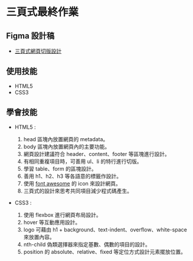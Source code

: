 # 三頁式最終作業

## Figma 設計稿
* [三頁式網頁切版設計](https://www.figma.com/design/77cPrSetrZuq1c6wrQ9e3q/HTML-%E8%AA%B2%E7%A8%8B---%E6%9C%80%E7%B5%82%E4%BD%9C%E6%A5%AD%EF%BC%88%E5%85%AC%E9%96%8B%E7%89%88%EF%BC%89?node-id=0-1&p=f)

## 使用技能
* HTML5
* CSS3

## 學會技能
* HTML5 :
  1. head 區塊內放置網頁的 metadata。
  2. body 區塊內放置網頁內的主要功能。
  3. 網頁設計建議符合 header、content、footer 等區塊進行設計。
  4. 有相同重複項目時，可善用 ul、li 的特行進行切版。
  5. 學習 table、form 的區塊設計。
  6. 善用 h1、h2、h3 等各語意的標籤作設計。
  7. 使用 [font awesome](https://fontawesome.com/) 的 icon 來設計網頁。
  8. 三頁式的設計來思考共同項目減少程式碼產生。
     
* CSS3 :
  1. 使用 flexbox 進行網頁布局設計。
  2. hover 等互動應用設計。
  3. logo 可藉由 h1 + background、text-indent、overflow、white-space 來放置內容。
  4. nth-child 偽類選擇器來指定基數、偶數的項目的設計。
  5. position 的 absolute、relative、fixed 等定位方式設計元素擺放位置。
